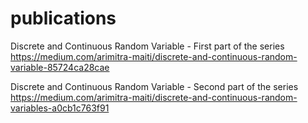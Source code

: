 # publications

Discrete and Continuous Random Variable - First part of the series
https://medium.com/arimitra-maiti/discrete-and-continuous-random-variable-85724ca28cae

Discrete and Continuous Random Variable - Second part of the series
https://medium.com/arimitra-maiti/discrete-and-continuous-random-variables-a0cb1c763f91
